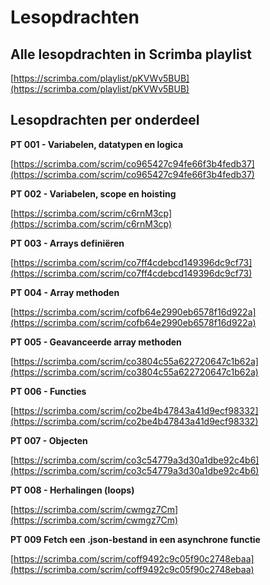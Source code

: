 # Lesopdrachten

## Alle lesopdrachten in Scrimba playlist
[https://scrimba.com/playlist/pKVWv5BUB](https://scrimba.com/playlist/pKVWv5BUB)

## **Lesopdrachten per onderdeel**

**PT 001 - Variabelen, datatypen en logica**

[https://scrimba.com/scrim/co965427c94fe66f3b4fedb37](https://scrimba.com/scrim/co965427c94fe66f3b4fedb37)

**PT 002 - Variabelen, scope en hoisting**

[https://scrimba.com/scrim/c6rnM3cp](https://scrimba.com/scrim/c6rnM3cp)

**PT 003 - Arrays definiëren**

[https://scrimba.com/scrim/co7ff4cdebcd149396dc9cf73](https://scrimba.com/scrim/co7ff4cdebcd149396dc9cf73) 

**PT 004 - Array methoden**

[https://scrimba.com/scrim/cofb64e2990eb6578f16d922a](https://scrimba.com/scrim/cofb64e2990eb6578f16d922a)

**PT 005 - Geavanceerde array methoden**

[https://scrimba.com/scrim/co3804c55a622720647c1b62a](https://scrimba.com/scrim/co3804c55a622720647c1b62a)

**PT 006 - Functies**

[https://scrimba.com/scrim/co2be4b47843a41d9ecf98332](https://scrimba.com/scrim/co2be4b47843a41d9ecf98332)

**PT 007 - Objecten**

[https://scrimba.com/scrim/co3c54779a3d30a1dbe92c4b6](https://scrimba.com/scrim/co3c54779a3d30a1dbe92c4b6)

**PT 008 - Herhalingen (loops)**

[https://scrimba.com/scrim/cwmgz7Cm](https://scrimba.com/scrim/cwmgz7Cm)

**PT 009 Fetch een .json-bestand in een asynchrone functie** 

[https://scrimba.com/scrim/coff9492c9c05f90c2748ebaa](https://scrimba.com/scrim/coff9492c9c05f90c2748ebaa)
